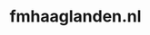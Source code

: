 ---
layout: post
title:  "fmhaaglanden.nl"
internal_url:  "/data/fmhaaglanden.nl.html"
categories: dutchgov
---